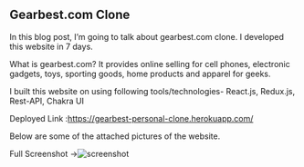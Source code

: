## Gearbest.com Clone

In this blog post, I’m going to talk about gearbest.com clone. I developed this website in 7 days.

What is gearbest.com? 
It provides online selling for cell phones, electronic gadgets, toys, sporting goods, home products and apparel for geeks.

I built this website on using following tools/technologies-
React.js, Redux.js, Rest-API, Chakra UI

Deployed Link :https://gearbest-personal-clone.herokuapp.com/

Below are some of the attached pictures of the website.

Full Screenshot →![screenshot]("https://github.com/ahmadparvej/gearbest/blob/main/screenshot/Gearbest.png")
